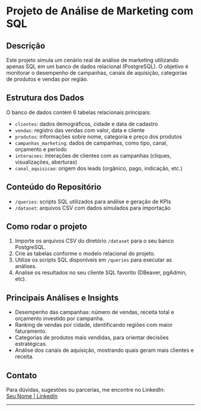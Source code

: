 # Projeto de Análise de Marketing com SQL

## Descrição
Este projeto simula um cenário real de análise de marketing utilizando apenas SQL em um banco de dados relacional (PostgreSQL). O objetivo é monitorar o desempenho de campanhas, canais de aquisição, categorias de produtos e vendas por região.

## Estrutura dos Dados
O banco de dados contém 6 tabelas relacionais principais:

- `clientes`: dados demográficos, cidade e data de cadastro
- `vendas`: registro das vendas com valor, data e cliente
- `produtos`: informações sobre nome, categoria e preço dos produtos
- `campanhas_marketing`: dados de campanhas, como tipo, canal, orçamento e período
- `interacoes`: interações de clientes com as campanhas (cliques, visualizações, aberturas)
- `canal_aquisicao`: origem dos leads (orgânico, pago, indicação, etc.)

## Conteúdo do Repositório
- `/queries`: scripts SQL utilizados para análise e geração de KPIs
- `/dataset`: arquivos CSV com dados simulados para importação


## Como rodar o projeto
1. Importe os arquivos CSV do diretório `/dataset` para o seu banco PostgreSQL.
2. Crie as tabelas conforme o modelo relacional do projeto.
3. Utilize os scripts SQL disponíveis em `/queries` para executar as análises.
4. Analise os resultados no seu cliente SQL favorito (DBeaver, pgAdmin, etc).

## Principais Análises e Insights
- Desempenho das campanhas: número de vendas, receita total e orçamento investido por campanha.
- Ranking de vendas por cidade, identificando regiões com maior faturamento.
- Categorias de produtos mais vendidas, para orientar decisões estratégicas.
- Análise dos canais de aquisição, mostrando quais geram mais clientes e receita.

## Contato
Para dúvidas, sugestões ou parcerias, me encontre no LinkedIn:  
[Seu Nome | LinkedIn](https://www.linkedin.com/in/seu-usuario/)

---

